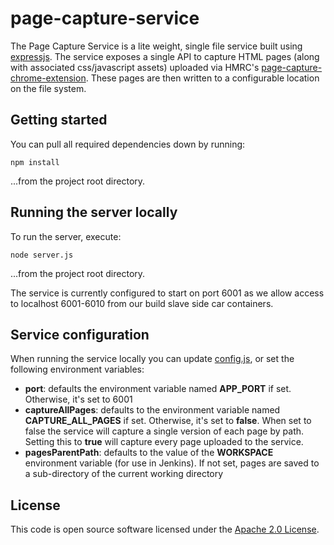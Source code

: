 
# page-capture-service
The Page Capture Service is a lite weight, single file service built using [expressjs](https://expressjs.com/). The service exposes a single API to capture HTML pages (along with associated css/javascript assets) uploaded via HMRC's [page-capture-chrome-extension](https://github.com/hmrc/remote-webdriver-proxy-scripts/tree/master/page-capture-chrome-extension).  These pages are then written to a configurable location on the file system.

## Getting started
You can pull all required dependencies down by running:

`npm install`

...from the project root directory.

## Running the server locally
To run the server, execute:

`node server.js`

...from the project root directory.

The service is currently configured to start on port 6001 as we allow access to localhost 6001-6010 from our build slave side car containers.

## Service configuration
When running the service locally you can update [config.js](config.js), or set the following environment variables:
- **port**: defaults the environment variable named **APP_PORT** if set.  Otherwise, it's set to 6001
- **captureAllPages**: defaults to the environment variable named **CAPTURE_ALL_PAGES** if set.  Otherwise, it's set to **false**.  When set to false the service will capture a single version of each page by path.  Setting this to **true** will capture every page uploaded to the service.
- **pagesParentPath**: defaults to the value of the **WORKSPACE** environment variable (for use in Jenkins).  If not set, pages are saved to a sub-directory of the current working directory 

## License
This code is open source software licensed under the [Apache 2.0 License]("http://www.apache.org/licenses/LICENSE-2.0.html").
